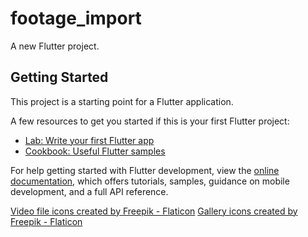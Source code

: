 # footage_import

A new Flutter project.

## Getting Started

This project is a starting point for a Flutter application.

A few resources to get you started if this is your first Flutter project:

- [Lab: Write your first Flutter app](https://docs.flutter.dev/get-started/codelab)
- [Cookbook: Useful Flutter samples](https://docs.flutter.dev/cookbook)

For help getting started with Flutter development, view the
[online documentation](https://docs.flutter.dev/), which offers tutorials,
samples, guidance on mobile development, and a full API reference.

<a href="https://www.flaticon.com/free-icons/video-file" title="video file icons">Video file icons created by Freepik - Flaticon</a>
<a href="https://www.flaticon.com/free-icons/gallery" title="gallery icons">Gallery icons created by Freepik - Flaticon</a>

